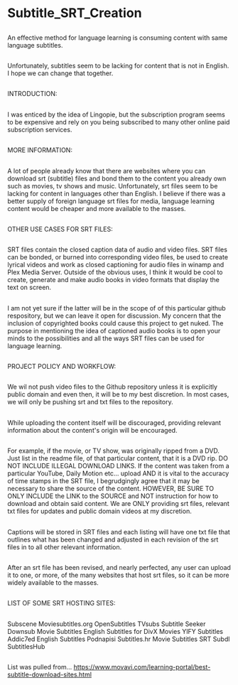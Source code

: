 # Subtitle_SRT_Creation
##
An effective method for language learning is consuming content with same language subtitles.
##
Unfortunately, subtitles seem to be lacking for content that is not in English. I hope we can change that together.
##
INTRODUCTION:
##
I was enticed by the idea of Lingopie,
but the subscription program seems to
be expensive and rely on you being subscribed
to many other online paid subscription services.
##
##
##
MORE INFORMATION:
##
A lot of people already know that there
are websites where you can download srt
(subtitle) files and bond them to the
content you already own such as movies,
tv shows and music. Unfortunately, srt
files seem to be lacking for content in
languages other than English. I believe
if there was a better supply of foreign
language srt files for media, language
learning content would be cheaper and
more available to the masses.
##
##
##
OTHER USE CASES FOR SRT FILES:
##
SRT files contain the closed caption
data of audio and video files. SRT
files can be bonded, or burned into
corresponding video files, be used
to create lyrical videos and work as
closed captioning for audio files in
winamp and Plex Media Server. Outside
of the obvious uses, I think it would
be cool to create, generate and make
audio books in video formats that
display the text on screen.
##
I am not yet sure if the latter
will be in the scope of of this
particular github respository,
but we can leave it open for
discussion. My concern that the
inclusion of copyrighted books
could cause this project to get
nuked. The purpose in mentioning
the idea of captioned audio books
is to open your minds to the
possibilities and all the ways
SRT files can be used for language
learning.
##
##
##
PROJECT POLICY AND WORKFLOW:
##
We wil not push video files to the Github
repository unless it is explicitly public
domain and even then, it will be to my best
discretion. In most cases, we will only be
pushing srt and txt files to the repository.
##
While uploading the content itself will be
discouraged, providing relevant information
about the content's origin will be encouraged.
##
For example, if the movie, or TV show, was
originally ripped from a DVD. Just list in
the readme file, of that particular content,
that it is a DVD rip. DO NOT INCLUDE ILLEGAL
DOWNLOAD LINKS. If the content was taken
from a particular YouTube, Daily Motion
etc... upload AND it is vital to the accuracy
of time stamps in the SRT file, I begrudgingly
agree that it may be necessary to share the
source of the content. HOWEVER, BE SURE TO
ONLY INCLUDE the LINK to the SOURCE and
NOT instruction for how to download and
obtain said content. We are ONLY providing
srt files, relevant txt files for updates
and public domain videos at my discretion.
##
Captions will be stored in SRT files and
each listing will have one txt file that
outlines what has been changed and adjusted
in each revision of the srt files in
to all other relevant information.
##
After an srt file has been revised, and
nearly perfected, any user can upload it
to one, or more, of the many websites that
host srt files, so it can be more widely
available to the masses.
##
##
##
LIST OF SOME SRT HOSTING SITES:
##
Subscene
Moviesubtitles.org
OpenSubtitles
TVsubs
Subtitle Seeker
Downsub
Movie Subtitles
English Subtitles for DivX Movies
YIFY Subtitles
Addic7ed
English Subtitles
Podnapisi
Subtitles.hr
Movie Subtitles SRT
Subdl
SubtitlesHub
##
List was pulled from...
https://www.movavi.com/learning-portal/best-subtitle-download-sites.html
